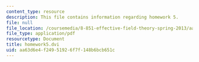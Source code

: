 ```yaml
---
content_type: resource
description: This file contains information regarding homework 5.
file: null
file_location: /coursemedia/8-851-effective-field-theory-spring-2013/aa63d6e4f24951926f7f148b6bcb651c_MIT8_851S13_homework5.pdf
file_type: application/pdf
resourcetype: Document
title: homework5.dvi
uid: aa63d6e4-f249-5192-6f7f-148b6bcb651c
---
```

